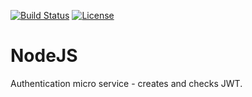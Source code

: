
[![Build Status](https://travis-ci.org/ekarpovs/authentication.svg?branch=master)](https://travis-ci.org/ekarpovs/authentication)
[![License](https://img.shields.io/github/license/ekarpovs/authentication.svg)](https://img.shields.io/github/license/ekarpovs/authentication)

# NodeJS

Authentication micro service - creates and checks JWT.
